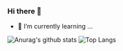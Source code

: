 ### Hi there 👋

- 🌱 I’m currently learning ...

<!--
**KarlDe1/KarlDe1** is a ✨ _special_ ✨ repository because its `README.md` (this file) appears on your GitHub profile.

Here are some ideas to get you started:

- 🔭 I’m currently working on ...
- 🌱 I’m currently learning ...
- 👯 I’m looking to collaborate on ...
- 🤔 I’m looking for help with ...
- 💬 Ask me about ...
- 📫 How to reach me: ...
- 😄 Pronouns: ...
- ⚡ Fun fact: ...
-->

![Anurag's github stats](https://github-readme-stats.vercel.app/api?username=KarlDe1&theme=vue-dark)
![Top Langs](https://github-readme-stats.vercel.app/api/top-langs/?username=KarlDe1&layout=compact&theme=vue-dark)

